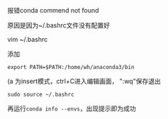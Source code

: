 报错conda commend not found

原因是因为~/.bashrc文件没有配置好

 

vim ~/.bashrc

添加

```
export PATH=$PATH:/home/wh/anaconda3/bin
```

(a 为insert模式，ctrl+C进入编辑画面， ":wq"保存退出

`sudo source ~/.bashrc`

再运行`conda info --envs`，出现提示即为成功

